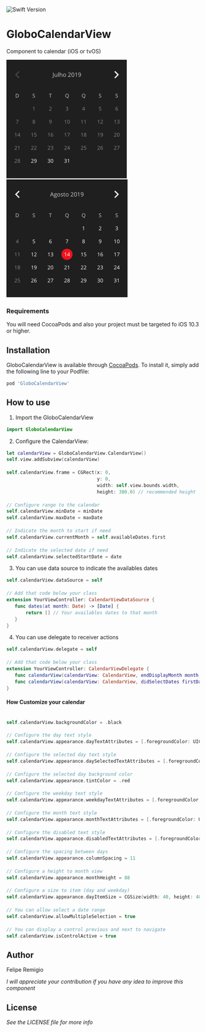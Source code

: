 ![Swift Version](https://img.shields.io/badge/Swift-5.0-orange.svg)
# GloboCalendarView  

Component to calendar (iOS or tvOS)

![Alt text](ss1.png?raw=true "Screenshot")
![Alt text](ss2.png?raw=true "Screenshot")

### Requirements

You will need CocoaPods and also your project must be targeted fo iOS 10.3 or higher.

## Installation

GloboCalendarView is available through [CocoaPods](https://cocoapods.org). To install
it, simply add the following line to your Podfile:

```ruby
pod 'GloboCalendarView'
```

## How to use

1. Import the GloboCalendarView

```swift 
import GloboCalendarView
```

2. Configure the CalendarView:

```swift 
let calendarView = GloboCalendarView.CalendarView()
self.view.addSubview(calendarView)

self.calendarView.frame = CGRect(x: 0,
                                 y: 0,
                                 width: self.view.bounds.width,
                                 height: 380.0) // recommended height 
                                 
// Configure range to the calendar                            
self.calendarView.minDate = minDate
self.calendarView.maxDate = maxDate
        
// Indicate the month to start if need
self.calendarView.currentMonth = self.availableDates.first
        
// Indicate the selected date if need
self.calendarView.selectedStartDate = date
 ```

3. You can use data source to indicate the availables dates
```swift
self.calendarView.dataSource = self
 
// Add that code below your class
extension YourViewController: CalendarViewDataSource {
   func dates(at month: Date) -> [Date] {
       return [] // Your availables dates to that month
   }
}
```

4. You can use delegate to receiver actions
 ```swift
 self.calendarView.delegate = self
 
 // Add that code below your class
 extension YourViewController: CalendarViewDelegate {
    func calendarView(calendarView: CalendarView, endDisplayMonth month: Date) {  }
    func calendarView(calendarView: CalendarView, didSelectDates firstDate: Date, secondDate: Date?) { }
}
```

#### How Customize your calendar

```swift
        
self.calendarView.backgroundColor = .black
        
// Configure the day text style
self.calendarView.appearance.dayTextAttributes = [.foregroundColor: UIColor.white]
        
// Configure the selected day text style
self.calendarView.appearance.daySelectedTextAttributes = [.foregroundColor: UIColor.white]
        
// Configure the selected day background color
self.calendarView.appearance.tintColor = .red
        
// Configure the weekday text style
self.calendarView.appearance.weekdayTextAttributes = [.foregroundColor: UIColor.gray]
        
// Configure the month text style
self.calendarView.appearance.monthTextAttributes = [.foregroundColor: UIColor.gray]
        
// Configure the disabled text style
self.calendarView.appearance.disabledTextAttributes = [.foregroundColor: UIColor.gray]
        
// Configure the spacing between days
self.calendarView.appearance.columnSpacing = 11
        
// Configure a height to month view
self.calendarView.appearance.monthHeight = 88
        
// Configure a size to item (day and weekday)
self.calendarView.appearance.dayItemSize = CGSize(width: 40, height: 40)
        
// You can allow select a date range 
self.calendarView.allowMultipleSelection = true
        
// You can display a control previous and next to navigate
self.calendarView.isControlActive = true
```

## Author
Felipe Remigio

*I will appreciate your contribution if you have any idea to improve this component*  

## License
*See the LICENSE file for more info*






